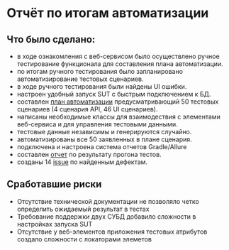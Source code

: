 # Отчёт по итогам автоматизации

## Что было сделано:

- в ходе ознакомления с веб-сервисом было осуществлено ручное тестирование функционала для составления плана автоматизации.
- по итогам ручного тестирования было запланировано автоматизирование тестовых сценариев.
- в ходе ручного тестирования были найдены UI ошибки.
- настроен удобный запуск SUT с быстрым подключением к БД.
- составлен [план автоматизации](https://github.com/SashaGracheva/QADiploma/blob/main/Plan.md) предусматривающий 50 тестовых сценариев (4 сценария API, 46 UI сценариев).
- написаны необходимые классы для взаимодествия с элементами веб-сервиса и для управления тестовыми данными.
- тестовые данные независимы и генерируются случайно.
- автоматизированы все 50 заявленных в плане сценария.
- подключена и настроена система отчетов Gradle/Allure
- составлен [отчет](Report.md) по результату прогона тестов.
- созданы 14 [issue](https://github.com/SashaGracheva/QADiploma/issues) по найденным дефектам.


## Сработавшие риски

- Отсутствие технической документации не позволяло четко определить ожидаемый результат в тестах
- Требование поддержки двух СУБД добавило сложности в настройках запуска SUT
- Отсутствие у веб-элементов приложения тестовых атрибутов создало сложности с локаторами элеметов


